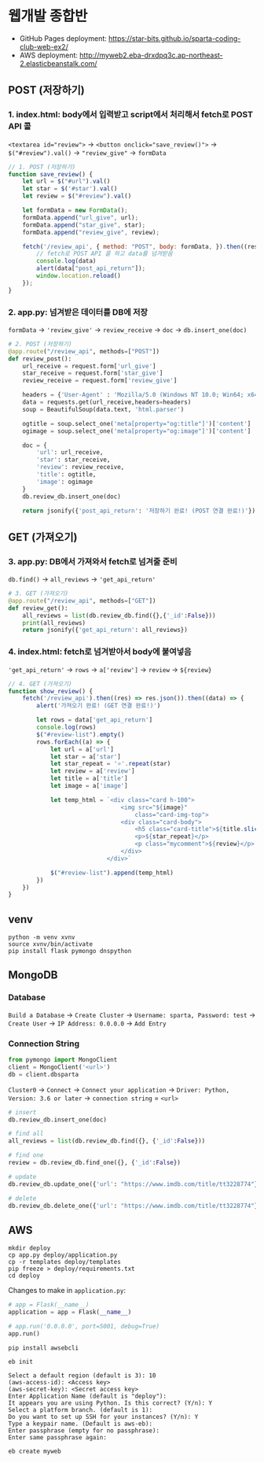 # 웹개발 종합반

- GitHub Pages deployment: https://star-bits.github.io/sparta-coding-club-web-ex2/
- AWS deployment: http://myweb2.eba-drxdpq3c.ap-northeast-2.elasticbeanstalk.com/

## POST (저장하기)

### 1. index.html: body에서 입력받고 script에서 처리해서 fetch로 POST API 콜

`<textarea id="review">` -> `<button onclick="save_review()">` -> `$("#review").val()` -> `"review_give"` -> `formData`

```js
// 1. POST (저장하기)
function save_review() {
    let url = $("#url").val()
    let star = $('#star').val()
    let review = $("#review").val()

    let formData = new FormData();
    formData.append("url_give", url);
    formData.append("star_give", star);
    formData.append("review_give", review);

    fetch('/review_api', { method: "POST", body: formData, }).then((res) => res.json()).then((data) => {
        // fetch로 POST API 콜 하고 data를 넘겨받음
        console.log(data)
        alert(data["post_api_return"]);
        window.location.reload()
    });
}
```

### 2. app.py: 넘겨받은 데이터를 DB에 저장

`formData` -> `'review_give'` -> `review_receive` -> `doc` -> `db.insert_one(doc)`

```python
# 2. POST (저장하기)
@app.route("/review_api", methods=["POST"])
def review_post():
    url_receive = request.form['url_give']
    star_receive = request.form['star_give']
    review_receive = request.form['review_give']

    headers = {'User-Agent' : 'Mozilla/5.0 (Windows NT 10.0; Win64; x64)AppleWebKit/537.36 (KHTML, like Gecko) Chrome/73.0.3683.86 Safari/537.36'}
    data = requests.get(url_receive,headers=headers)
    soup = BeautifulSoup(data.text, 'html.parser')

    ogtitle = soup.select_one('meta[property="og:title"]')['content']
    ogimage = soup.select_one('meta[property="og:image"]')['content']

    doc = {
        'url': url_receive,
        'star': star_receive,
        'review': review_receive,
        'title': ogtitle,
        'image': ogimage
    }
    db.review_db.insert_one(doc)

    return jsonify({'post_api_return': '저장하기 완료! (POST 연결 완료!)'})
```

## GET (가져오기)

### 3. app.py: DB에서 가져와서 fetch로 넘겨줄 준비

`db.find()` -> `all_reviews` -> `'get_api_return'`

```python
# 3. GET (가져오기)
@app.route("/review_api", methods=["GET"])
def review_get():
    all_reviews = list(db.review_db.find({},{'_id':False}))
    print(all_reviews)
    return jsonify({'get_api_return': all_reviews})
```

### 4. index.html: fetch로 넘겨받아서 body에 붙여넣음

`'get_api_return'` -> `rows` -> `a['review']` -> `review` -> `${review}`

```js
// 4. GET (가져오기)
function show_review() {
    fetch('/review_api').then((res) => res.json()).then((data) => {
        alert('가져오기 완료! (GET 연결 완료!)')

        let rows = data['get_api_return']
        console.log(rows)
        $("#review-list").empty()
        rows.forEach((a) => {
            let url = a['url']
            let star = a['star']
            let star_repeat = '⭐'.repeat(star)
            let review = a['review']
            let title = a['title']
            let image = a['image']

            let temp_html = `<div class="card h-100">
                                <img src="${image}"
                                    class="card-img-top">
                                <div class="card-body">
                                    <h5 class="card-title">${title.slice(0, -7)}</h5>
                                    <p>${star_repeat}</p>
                                    <p class="mycomment">${review}</p>
                                </div>
                            </div>`

            $("#review-list").append(temp_html)
        })
    })
}
```

## venv

```shell
python -m venv xvnv
source xvnv/bin/activate
pip install flask pymongo dnspython
```

## MongoDB

### Database

`Build a Database` -> `Create Cluster` -> `Username: sparta, Password: test` -> `Create User` -> `IP Address: 0.0.0.0` -> `Add Entry`

### Connection String

```python
from pymongo import MongoClient
client = MongoClient('<url>')
db = client.dbsparta
```

`Cluster0` -> `Connect` -> `Connect your application` -> `Driver: Python, Version: 3.6 or later` -> `connection string` = `<url>`

```python
# insert
db.review_db.insert_one(doc)

# find all
all_reviews = list(db.review_db.find({}, {'_id':False}))

# find one
review = db.review_db.find_one({}, {'_id':False})

# update
db.review_db.update_one({'url': "https://www.imdb.com/title/tt3228774"}, {'$set': {'star': 4}})

# delete
db.review_db.delete_one({'url': "https://www.imdb.com/title/tt3228774"})
```

## AWS

```shell
mkdir deploy
cp app.py deploy/application.py
cp -r templates deploy/templates
pip freeze > deploy/requirements.txt
cd deploy
```

Changes to make in `application.py`:
```python
# app = Flask(__name__)
application = app = Flask(__name__)

# app.run('0.0.0.0', port=5001, debug=True)
app.run()
```

```shell
pip install awsebcli

eb init

Select a default region (default is 3): 10
(aws-access-id): <Access key>
(aws-secret-key): <Secret access key>
Enter Application Name (default is "deploy"): 
It appears you are using Python. Is this correct? (Y/n): Y
Select a platform branch. (default is 1): 
Do you want to set up SSH for your instances? (Y/n): Y
Type a keypair name. (Default is aws-eb): 
Enter passphrase (empty for no passphrase): 
Enter same passphrase again: 

eb create myweb
```
